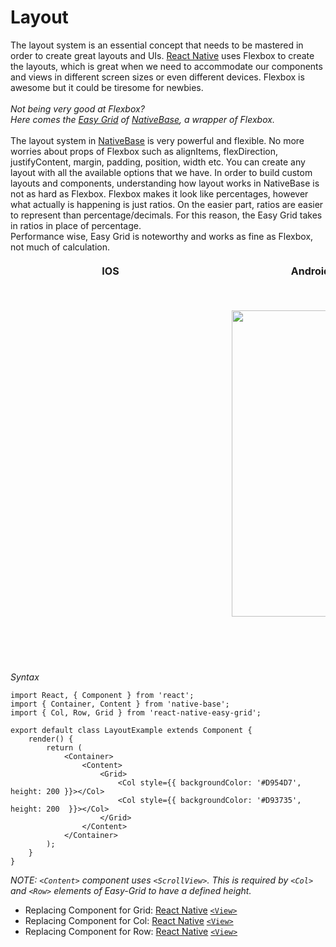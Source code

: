 # Layout

The layout system is an essential concept that needs to be mastered in order to create great layouts and UIs. <a href="https://facebook.github.io/react-native/">React Native</a> uses Flexbox to create the layouts, which is great when we need to accommodate our components and views in different screen sizes or even different devices. Flexbox is awesome but it could be tiresome for newbies.<br /><br />
*Not being very good at Flexbox?<br />
Here comes the <a href="https://github.com/GeekyAnts/react-native-easy-grid">Easy Grid</a> of <a href="http://nativebase.io/">NativeBase</a>, a wrapper of Flexbox.*<br /><br />
The layout system in [NativeBase](http://nativebase.io/) is very powerful and flexible. No more worries about props of Flexbox such as alignItems, flexDirection, justifyContent, margin, padding, position, width etc.  You can create any layout with all the available options that we have. In order to build custom layouts and components, understanding how layout works in NativeBase is not as hard as Flexbox. Flexbox makes it look like percentages, however what actually is happening is just ratios. On the easier part, ratios are easier to represent than percentage/decimals. For this reason, the Easy Grid takes in ratios in place of percentage. <br />
Performance wise, Easy Grid is noteworthy and works as fine as Flexbox, not much of calculation.

<table>
  <thead>
    <tr style="border-style: hidden">
      <th style="border-style: hidden; padding-right: 34px;">IOS</th>
      <th style="padding-right: 140px;">Android</th>
    </tr>
  </thead>
  <thead>
    <tr style="border-style: hidden">
      <th style="border-style: hidden"><div style="background: url(../assets/iphone.png) no-repeat; padding: 63px 20px 100px 18px; width: 292px"><img src="https://raw.githubusercontent.com/GeekyAnts/NativeBase-KitchenSink/0.5.13/Screenshots/iOS/layout.png" alt="" /></div></th>
      <th><div style="background: url(../assets/android.png) no-repeat; padding: 45px 118px 68px 0px; background-size: 292px 576px;"><img height="490" width="266" src="https://raw.githubusercontent.com/GeekyAnts/NativeBase-KitchenSink/0.5.13/Screenshots/android/layout.png" alt="" /></div></th>
    </tr>
  </thead>
</table>

*Syntax*

<pre class="line-numbers"><code class="language-jsx">import React, { Component } from 'react';
import { Container, Content } from 'native-base';
import { Col, Row, Grid } from 'react-native-easy-grid';
​
export default class LayoutExample extends Component {
    render() {
        return (
            &lt;Container>
                &lt;Content>
                    &lt;Grid>
                        &lt;Col style=&#123;{ backgroundColor: '#D954D7', height: 200 }}>&lt;/Col>
                        &lt;Col style=&#123;{ backgroundColor: '#D93735', height: 200  }}>&lt;/Col>
                    &lt;/Grid>
                &lt;/Content>
            &lt;/Container>
        );
    }
}</code></pre>



*NOTE: <code>&lt;Content></code> component uses <code>&lt;ScrollView></code>. This is required by <code>&lt;Col></code> and <code>&lt;Row></code> elements of Easy-Grid to have a defined height.*
* Replacing Component for Grid: [React Native](https://facebook.github.io/react-native/) [<code>&lt;View></code>](https://facebook.github.io/react-native/docs/view.html)
* Replacing Component for Col: [React Native](https://facebook.github.io/react-native/) [<code>&lt;View></code>](https://facebook.github.io/react-native/docs/view.html)
* Replacing Component for Row: [React Native](https://facebook.github.io/react-native/) [<code>&lt;View></code>](https://facebook.github.io/react-native/docs/view.html)
